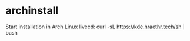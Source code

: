# archinstall


Start installation in Arch Linux livecd:
curl -sL https://kde.hraethr.tech/sh | bash
